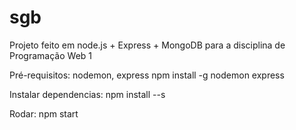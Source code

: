 # sgb
Projeto feito em node.js + Express + MongoDB para a disciplina de Programação Web 1

Pré-requisitos: nodemon, express
npm install -g nodemon express

Instalar dependencias:
npm install --s

Rodar:
npm start
